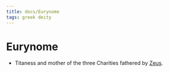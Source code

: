 ```yaml
---
title: docs/Eurynome
tags: greek deity
---
```


# Eurynome 
- Titaness and mother of the three Charities fathered by [Zeus](Zeus.md).